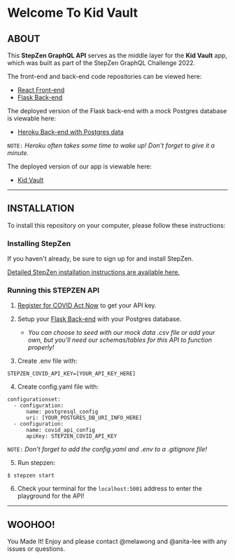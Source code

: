 # Welcome To Kid Vault

## ABOUT

This **StepZen GraphQL API** serves as the middle layer for the **Kid Vault** app, which was built as part of the StepZen GraphQL Challenge 2022.

The front-end and back-end code repositories can be viewed here:

- [React Front-end](https://github.com/melawong/Kid-Vault-Frontend)
- [Flask Back-end](https://github.com/anita-lee/mom_api2)

The deployed version of the Flask back-end with a mock Postgres database is viewable here:

- [Heroku Back-end with Postgres data](https://test-mom-api.herokuapp.com/)

`NOTE:` _Heroku often takes some time to wake up! Don't forget to give it a minute._

The deployed version of our app is viewable here:

- [Kid Vault](https://kidvault.surge.sh/)

---

## INSTALLATION

To install this repository on your computer, please follow these instructions:

### Installing StepZen

If you haven't already, be sure to sign up for and install StepZen.

[Detailed StepZen installation instructions are available here.](https://stepzen.com/docs/quick-start/install-and-setup)

### Running this STEPZEN API

1. [Register for COVID Act Now](https://apidocs.covidactnow.org/) to get your API key.

2. Setup your [Flask Back-end](https://github.com/anita-lee/mom_api2) with your Postgres database.

   - _You can choose to seed with our mock data .csv file or add your own, but you'll need our schemas/tables for this API to function properly!_

3. Create .env file with:

```
STEPZEN_COVID_API_KEY=[YOUR_API_KEY_HERE]
```

4. Create config.yaml file with:

```
configurationset:
  - configuration:
      name: postgresql_config
      uri: [YOUR_POSTGRES_DB_URI_INFO_HERE]
  - configuration:
      name: covid_api_config
      apiKey: STEPZEN_COVID_API_KEY
```

`NOTE:` _Don't forget to add the config.yaml and .env to a .gitignore file!_

5. Run stepzen:

```
$ stepzen start
```

6. Check your terminal for the `localhost:5001` address to enter the playground for the API!

---

## WOOHOO!

You Made It! Enjoy and please contact @melawong and @anita-lee with any issues or questions.
